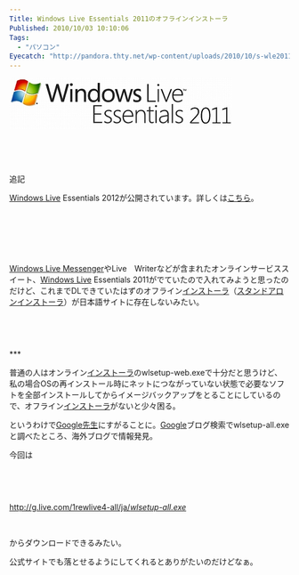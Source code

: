 ```yaml
---
Title: Windows Live Essentials 2011のオフラインインストーラ
Published: 2010/10/03 10:10:06
Tags:
  - "パソコン"
Eyecatch: "http://pandora.thty.net/wp-content/uploads/2010/10/s-wle2011.jpg"
---
```

<p><span><img class="hatena-fotolife" title="f:id:Ovis:20140120004212j:plain" src="20140120004212.jpg" alt="f:id:Ovis:20140120004212j:plain" /></span></p>
<p> </p>
<p> </p>
<p style="text-align: left;">追記</p>
<p><a class="keyword" href="http://d.hatena.ne.jp/keyword/Windows%20Live">Windows Live</a> Essentials 2012が公開されています。詳しくは<a href="http://blog.thty.net/entry/2012/08/08/020831">こちら</a>。</p>
<p> </p>
<p> </p>
<p> </p>
<p style="text-align: left;"><a class="keyword" href="http://d.hatena.ne.jp/keyword/Windows%20Live%20Messenger">Windows Live Messenger</a>やLive　Writerなどが含まれたオンラインサービススイート、<a class="keyword" href="http://d.hatena.ne.jp/keyword/Windows%20Live">Windows Live</a> Essentials 2011がでていたので入れてみようと思ったのだけど、これまでDLできていたはずのオフライン<a class="keyword" href="http://d.hatena.ne.jp/keyword/%A5%A4%A5%F3%A5%B9%A5%C8%A1%BC%A5%E9">インストーラ</a>（<a class="keyword" href="http://d.hatena.ne.jp/keyword/%A5%B9%A5%BF%A5%F3%A5%C9%A5%A2%A5%ED%A5%F3">スタンドアロン</a><a class="keyword" href="http://d.hatena.ne.jp/keyword/%A5%A4%A5%F3%A5%B9%A5%C8%A1%BC%A5%E9">インストーラ</a>）が日本語サイトに存在しないみたい。</p>
<p style="text-align: left;"> </p>
<p> </p>
***



<p style="text-align: left;">普通の人はオンライン<a class="keyword" href="http://d.hatena.ne.jp/keyword/%A5%A4%A5%F3%A5%B9%A5%C8%A1%BC%A5%E9">インストーラ</a>のwlsetup-web.exeで十分だと思うけど、私の場合OSの再インストール時にネットにつながっていない状態で必要なソフトを全部インストールしてからイメージバックアップをとることにしているので、オフライン<a class="keyword" href="http://d.hatena.ne.jp/keyword/%A5%A4%A5%F3%A5%B9%A5%C8%A1%BC%A5%E9">インストーラ</a>がないと少々困る。</p>
<p>というわけで<a class="keyword" href="http://d.hatena.ne.jp/keyword/Google%C0%E8%C0%B8">Google先生</a>にすがることに。<a class="keyword" href="http://d.hatena.ne.jp/keyword/Google">Google</a>ブログ検索でwlsetup-all.exeと調べたところ、海外ブログで情報発見。</p>
<p style="text-align: left;">今回は</p>
<p> </p>
<p> </p>
<p style="text-align: left;"><a href="http://g.live.com/1rewlive4-all/ja/wlsetup-all.exe">http://g.live.com/1rewlive4-all/ja/<em>wlsetup-all.exe</em></a></p>
<p> </p>
<p style="text-align: left;">からダウンロードできるみたい。</p>
<p>公式サイトでも落とせるようにしてくれるとありがたいのだけどなぁ。</p>